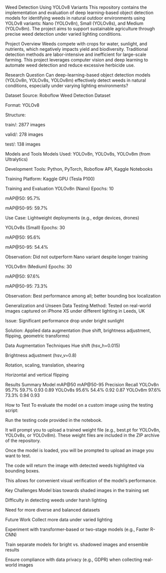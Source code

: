 Weed Detection Using YOLOv8 Variants
This repository contains the implementation and evaluation of deep learning-based object detection models for identifying weeds in natural outdoor environments using YOLOv8 variants: Nano (YOLOv8n), Small (YOLOv8s), and Medium (YOLOv8m). The project aims to support sustainable agriculture through precise weed detection under varied lighting conditions.

Project Overview
Weeds compete with crops for water, sunlight, and nutrients, which negatively impacts yield and biodiversity. Traditional detection methods are labor-intensive and inefficient for large-scale farming. This project leverages computer vision and deep learning to automate weed detection and reduce excessive herbicide use.

Research Question
Can deep-learning-based object detection models (YOLOv8n, YOLOv8s, YOLOv8m) effectively detect weeds in natural conditions, especially under varying lighting environments?

Dataset
Source: Roboflow Weed Detection Dataset

Format: YOLOv8

Structure:

train/: 2877 images

valid/: 278 images

test/: 138 images

Models and Tools
Models Used: YOLOv8n, YOLOv8s, YOLOv8m (from Ultralytics)

Development Tools: Python, PyTorch, Roboflow API, Kaggle Notebooks

Training Platform: Kaggle GPU (Tesla P100)

Training and Evaluation
YOLOv8n (Nano)
Epochs: 10

mAP@50: 95.7%

mAP@50-95: 59.7%

Use Case: Lightweight deployments (e.g., edge devices, drones)

YOLOv8s (Small)
Epochs: 30

mAP@50: 95.6%

mAP@50-95: 54.4%

Observation: Did not outperform Nano variant despite longer training

YOLOv8m (Medium)
Epochs: 30

mAP@50: 97.6%

mAP@50-95: 73.3%

Observation: Best performance among all; better bounding box localization

Generalization and Unseen Data Testing
Method: Tested on real-world images captured on iPhone XS under different lighting in Leeds, UK

Issue: Significant performance drop under bright sunlight

Solution: Applied data augmentation (hue shift, brightness adjustment, flipping, geometric transforms)

Data Augmentation Techniques
Hue shift (hsv_h=0.015)

Brightness adjustment (hsv_v=0.8)

Rotation, scaling, translation, shearing

Horizontal and vertical flipping

Results Summary
Model	mAP@50	mAP@50-95	Precision	Recall
YOLOv8n	95.7%	59.7%	0.93	0.89
YOLOv8s	95.6%	54.4%	0.92	0.87
YOLOv8m	97.6%	73.3%	0.94	0.93

How to Test
To evaluate the model on a custom image using the testing script:

Run the testing code provided in the notebook.

It will prompt you to upload a trained weight file (e.g., best.pt for YOLOv8n, YOLOv8s, or YOLOv8m). These weight files are included in the ZIP archive of the repository.

Once the model is loaded, you will be prompted to upload an image you want to test.

The code will return the image with detected weeds highlighted via bounding boxes.

This allows for convenient visual verification of the model’s performance.

Key Challenges
Model bias towards shaded images in the training set

Difficulty in detecting weeds under harsh lighting

Need for more diverse and balanced datasets

Future Work
Collect more data under varied lighting

Experiment with transformer-based or two-stage models (e.g., Faster R-CNN)

Train separate models for bright vs. shadowed images and ensemble results

Ensure compliance with data privacy (e.g., GDPR) when collecting real-world images


